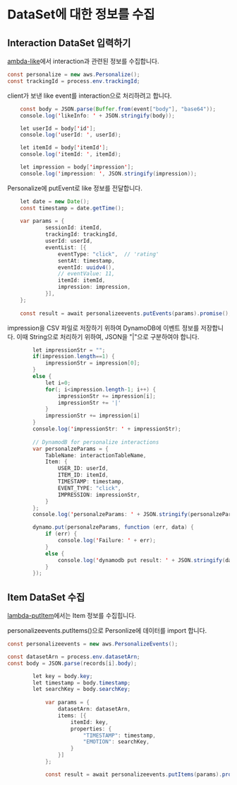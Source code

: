 # DataSet에 대한 정보를 수집

## Interaction DataSet 입력하기

[ambda-like](https://github.com/kyopark2014/emotion-garden/blob/main/lambda-like/index.js)에서 interaction과 관련된 정보를 수집합니다.

```java
const personalize = new aws.Personalize();
const trackingId = process.env.trackingId;
```

client가 보낸 like event를 interaction으로 처리하려고 합니다.

```java
    const body = JSON.parse(Buffer.from(event["body"], "base64"));
    console.log('likeInfo: ' + JSON.stringify(body));

    let userId = body['id'];
    console.log('userId: ', userId);

    let itemId = body['itemId'];
    console.log('itemId: ', itemId);

    let impression = body['impression'];
    console.log('impression: ', JSON.stringify(impression));
```    

Personalize에 putEvent로 like 정보를 전달합니다.

```java
    let date = new Date();
    const timestamp = date.getTime();
    
    var params = {            
            sessionId: itemId,
            trackingId: trackingId,
            userId: userId,
            eventList: [{
                eventType: "click",  // 'rating'
                sentAt: timestamp,
                eventId: uuidv4(),
                // eventValue: 11,                
                itemId: itemId,
                impression: impression,
            }],
    };
    
    const result = await personalizeevents.putEvents(params).promise();
```    
    

impression을 CSV 파일로 저장하기 위하여 DynamoDB에 이벤트 정보를 저장합니다. 이때 String으로 처리하기 위하여, JSON을 "|"으로 구분하여야 합니다. 

```java
        let impressionStr = "";
        if(impression.length==1) {
            impressionStr = impression[0];
        }
        else {
            let i=0;
            for(; i<impression.length-1; i++) {                
                impressionStr += impression[i];    
                impressionStr += '|'
            }
            impressionStr += impression[i]
        }
        console.log('impressionStr: ' + impressionStr);
        
        // DynamodB for personalize interactions
        var personalzeParams = {
            TableName: interactionTableName,
            Item: {
                USER_ID: userId,
                ITEM_ID: itemId,
                TIMESTAMP: timestamp,
                EVENT_TYPE: "click",
                IMPRESSION: impressionStr,
            }
        };
        console.log('personalzeParams: ' + JSON.stringify(personalzeParams));

        dynamo.put(personalzeParams, function (err, data) {
            if (err) {
                console.log('Failure: ' + err);
            }
            else {
                console.log('dynamodb put result: ' + JSON.stringify(data));
            }
        });
```

## Item DataSet 수집

[lambda-putItem](https://github.com/kyopark2014/emotion-garden/blob/main/lambda-putItem/index.js)에서는 Item 정보를 수집힙니다.

personalizeevents.putItems()으로 Personlize에 데이터를 import 합니다.

```java
const personalizeevents = new aws.PersonalizeEvents();

const datasetArn = process.env.datasetArn;
const body = JSON.parse(records[i].body);        

        let key = body.key;
        let timestamp = body.timestamp;
        let searchKey = body.searchKey;
        
            var params = {
                datasetArn: datasetArn,
                items: [{
                    itemId: key,
                    properties: {
                        "TIMESTAMP": timestamp,
                        "EMOTION": searchKey,
                    }
                }]
            };

            const result = await personalizeevents.putItems(params).promise(); 
```            


 
